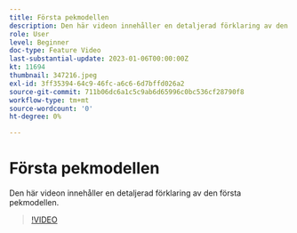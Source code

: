 ```yaml
---
title: Första pekmodellen
description: Den här videon innehåller en detaljerad förklaring av den första pekmodellen.
role: User
level: Beginner
doc-type: Feature Video
last-substantial-update: 2023-01-06T00:00:00Z
kt: 11694
thumbnail: 347216.jpeg
exl-id: 3ff35394-64c9-46fc-a6c6-6d7bffd026a2
source-git-commit: 711b06dc6a1c5c9ab6d65996c0bc536cf28790f8
workflow-type: tm+mt
source-wordcount: '0'
ht-degree: 0%

---
```


# Första pekmodellen

Den här videon innehåller en detaljerad förklaring av den första pekmodellen.

>[!VIDEO](https://video.tv.adobe.com/v/347216/?quality=12&learn=on)
